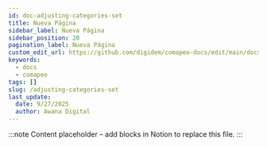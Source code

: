 ```yaml
---
id: doc-adjusting-categories-set
title: Nueva Página
sidebar_label: Nueva Página
sidebar_position: 20
pagination_label: Nueva Página
custom_edit_url: https://github.com/digidem/comapeo-docs/edit/main/docs/installing--uninstalling-comapeo/adjusting-categories-set.md
keywords:
  - docs
  - comapeo
tags: []
slug: /adjusting-categories-set
last_update:
  date: 9/27/2025
  author: Awana Digital
---
```


<!-- Placeholder content generated automatically because the Notion page is missing a Website Block. -->

:::note
Content placeholder – add blocks in Notion to replace this file.
:::
